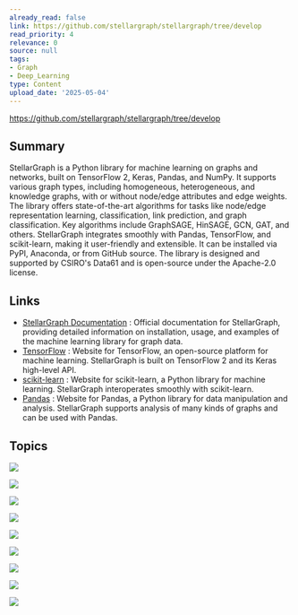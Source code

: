 ```yaml
---
already_read: false
link: https://github.com/stellargraph/stellargraph/tree/develop
read_priority: 4
relevance: 0
source: null
tags:
- Graph
- Deep_Learning
type: Content
upload_date: '2025-05-04'
---
```


https://github.com/stellargraph/stellargraph/tree/develop
## Summary

StellarGraph is a Python library for machine learning on graphs and networks, built on TensorFlow 2, Keras, Pandas, and NumPy. It supports various graph types, including homogeneous, heterogeneous, and knowledge graphs, with or without node/edge attributes and edge weights. The library offers state-of-the-art algorithms for tasks like node/edge representation learning, classification, link prediction, and graph classification. Key algorithms include GraphSAGE, HinSAGE, GCN, GAT, and others. StellarGraph integrates smoothly with Pandas, TensorFlow, and scikit-learn, making it user-friendly and extensible. It can be installed via PyPI, Anaconda, or from GitHub source. The library is designed and supported by CSIRO's Data61 and is open-source under the Apache-2.0 license.
## Links

- [StellarGraph Documentation](https://stellargraph.readthedocs.io/) : Official documentation for StellarGraph, providing detailed information on installation, usage, and examples of the machine learning library for graph data.
- [TensorFlow](https://www.tensorflow.org/) : Website for TensorFlow, an open-source platform for machine learning. StellarGraph is built on TensorFlow 2 and its Keras high-level API.
- [scikit-learn](https://scikit-learn.org/stable/) : Website for scikit-learn, a Python library for machine learning. StellarGraph interoperates smoothly with scikit-learn.
- [Pandas](https://pandas.pydata.org) : Website for Pandas, a Python library for data manipulation and analysis. StellarGraph supports analysis of many kinds of graphs and can be used with Pandas.

## Topics

![](topics/Library/StellarGraph)

![](topics/Concept/Graph%20structured%20data)

![](topics/Concept/Graph%20Convolutional%20Network%20GCN)

![](topics/Concept/GraphSAGE)

![](topics/Concept/HinSAGE)

![](topics/Concept/attri2vec)

![](topics/Concept/Graph%20Attention%20Networks)

![](topics/Concept/Cluster%20Graph%20Convolutional%20Network%20Cluster%20GCN)

![](topics/Concept/Simplified%20Graph%20Convolutional%20network%20SGC)